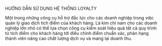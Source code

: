 
HƯỚNG DẪN SỬ DỤNG HỆ THỐNG LOYALTY

Một trong những công cụ hỗ trợ đắc lực cho các doanh nghiệp trong việc quản lý giao dịch tích điểm của khách hàng. Là kim chỉ nam cho các doanh nghiệp lớn nhỏ có thể lựa chọn công cụ kiểm soát hiệu quả tất cả quy trình từ tích điểm cho khách hàng tới điều chỉnh điểm chuẩn xác, phân hạng thành viên nâng cao chất lượng dịch vụ và mang lại doanh thu.
